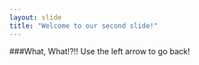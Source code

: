 ```yaml
---
layout: slide
title: "Welcome to our second slide!"
---
```

###What, What!?!!
Use the left arrow to go back!
